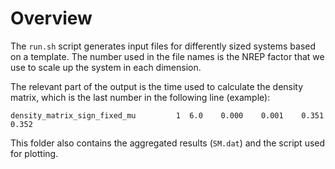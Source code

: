 # Overview

The `run.sh` script generates input files for differently sized systems based on a template. The number used in the file names is the NREP factor that we use to scale up the system in each dimension.

The relevant part of the output is the time used to calculate the density matrix, which is the last number in the following line (example):
```
density_matrix_sign_fixed_mu         1  6.0    0.000    0.001    0.351    0.352
```

This folder also contains the aggregated results (`SM.dat`) and the script used for plotting.

